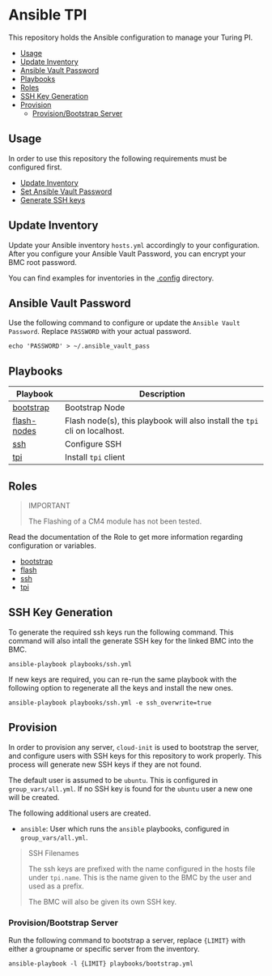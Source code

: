 # Ansible TPI

This repository holds the Ansible configuration to manage your Turing PI.

- [Usage](#usage)
- [Update Inventory](#update-inventory)
- [Ansible Vault Password](#ansible-vault-password)
- [Playbooks](#playbooks)
- [Roles](#roles)
- [SSH Key Generation](#ssh-key-generation)
- [Provision](#provision)
  - [Provision/Bootstrap Server](#provisionbootstrap-server)

## Usage

In order to use this repository the following requirements must be configured first.

<!-- no toc -->
- [Update Inventory](#update-inventory)
- [Set Ansible Vault Password](#ansible-vault-password)
- [Generate SSH keys](#ssh-key-generation)

## Update Inventory

Update your Ansible inventory `hosts.yml` accordingly to your configuration.
After you configure your Ansible Vault Password, you can encrypt your BMC root password.

You can find examples for inventories in the [.config](./.config) directory.

## Ansible Vault Password

Use the following command to configure or update the `Ansible Vault Password`.
Replace `PASSWORD` with your actual password.

```shell
echo 'PASSWORD' > ~/.ansible_vault_pass
```

## Playbooks

| Playbook                                   | Description                                                                |
| ------------------------------------------ | -------------------------------------------------------------------------- |
| [bootstrap](./playbooks/bootstrap.yml)     | Bootstrap Node                                                             |
| [flash-nodes](./playbooks/flash-nodes.yml) | Flash node(s), this playbook will also install the `tpi` cli on localhost. |
| [ssh](./playbooks/ssh.yml)                 | Configure SSH                                                              |
| [tpi](./playbooks/tpi.yml)                 | Install `tpi` client                                                       |

## Roles

> IMPORTANT
>
> The Flashing of a CM4 module has not been tested.

Read the documentation of the Role to get more information regarding configuration or variables.

- [bootstrap](./roles/bootstrap/README.md)
- [flash](./roles/flash/README.md)
- [ssh](./roles/ssh/README.md)
- [tpi](./roles/tpi/README.md)

## SSH Key Generation

To generate the required ssh keys run the following command.
This command will also intall the generate SSH key for the linked BMC into the BMC.

```shell
ansible-playbook playbooks/ssh.yml
```

If new keys are required, you can re-run the same playbook with the following option to regenerate
all the keys and install the new ones.

```shell
ansible-playbook playbooks/ssh.yml -e ssh_overwrite=true
```

## Provision

In order to provision any server, `cloud-init` is used to bootstrap the server,
and configure users with SSH keys for this repository to work properly.
This process will generate new SSH keys if they are not found.

The default user is assumed to be `ubuntu`. This is configured in `group_vars/all.yml`.
If no SSH key is found for the `ubuntu` user a new one will be created.

The following additional users are created.

- `ansible`: User which runs the `ansible` playbooks, configured in `group_vars/all.yml`.

> SSH Filenames
>
> The ssh keys are prefixed with the name configured in the hosts file under `tpi.name`.
> This is the name given to the BMC by the user and used as a prefix.
>
> The BMC will also be given its own SSH key.

### Provision/Bootstrap Server

Run the following command to bootstrap a server, replace `{LIMIT}` with either a groupname
or specific server from the inventory.

```shell
ansible-playbook -l {LIMIT} playbooks/bootstrap.yml
```
